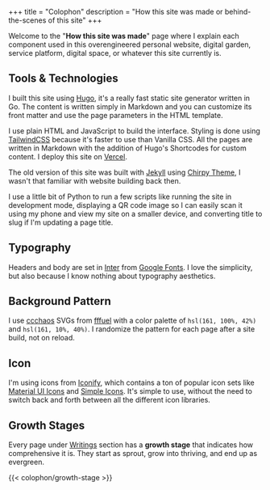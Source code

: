 +++
title = "Colophon"
description = "How this site was made or behind-the-scenes of this site"
+++

Welcome to the "**How this site was made**" page where I explain each component used in this overengineered personal website, digital garden, service platform, digital space, or whatever this site currently is.

## Tools & Technologies

I built this site using [Hugo], it's a really fast static site generator written in Go. The content is written simply in Markdown and you can customize its front matter and use the page parameters in the HTML template.

I use plain HTML and JavaScript to build the interface. Styling is done using [TailwindCSS] because it's faster to use than Vanilla CSS. All the pages are written in Markdown with the addition of Hugo's Shortcodes for custom content. I deploy this site on [Vercel].

The old version of this site was built with [Jekyll] using [Chirpy Theme], I wasn't that familiar with website building back then.

I use a little bit of Python to run a few scripts like running the site in development mode, displaying a QR code image so I can easily scan it using my phone and view my site on a smaller device, and converting title to slug if I'm updating a page title.

[Hugo]: https://gohugo.io/
[TailwindCSS]: https://tailwindcss.com/
[Vercel]: https://vercel.com/
[Jekyll]: https://jekyllrb.com/
[Chirpy Theme]: https://chirpy.cotes.page/

## Typography

Headers and body are set in [Inter] from [Google Fonts]. I love the simplicity, but also because I know nothing about typography aesthetics.

[Inter]: https://fonts.google.com/specimen/Inter
[Google Fonts]: https://fonts.google.com/

## Background Pattern

I use [ccchaos] SVGs from [fffuel] with a color palette of `hsl(161, 100%, 42%)` and `hsl(161, 10%, 40%)`. I randomize the pattern for each page after a site build, not on reload.

[ccchaos]: https://www.fffuel.co/ccchaos/
[fffuel]: https://www.fffuel.co/

## Icon

I'm using icons from [Iconify], which contains a ton of popular icon sets like [Material UI Icons] and [Simple Icons]. It's simple to use, without the need to switch back and forth between all the different icon libraries.

[Iconify]: https://iconify.design/
[Material UI Icons]: https://mui.com/material-ui/material-icons/
[Simple Icons]: https://simpleicons.org/

## Growth Stages

Every page under [Writings] section has a **growth stage** that indicates how comprehensive it is. They start as sprout, grow into thriving, and end up as evergreen.

[Writings]: /writings/

{{< colophon/growth-stage >}}
